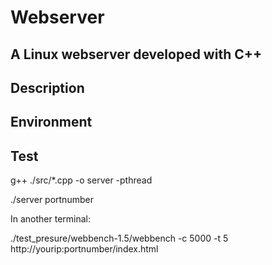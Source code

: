 # **Webserver**
## A Linux webserver developed with C++


## Description


## Environment


## Test

g++ ./src/*.cpp -o server -pthread

./server portnumber


In another terminal:

./test_presure/webbench-1.5/webbench -c 5000 -t 5 http://yourip:portnumber/index.html
